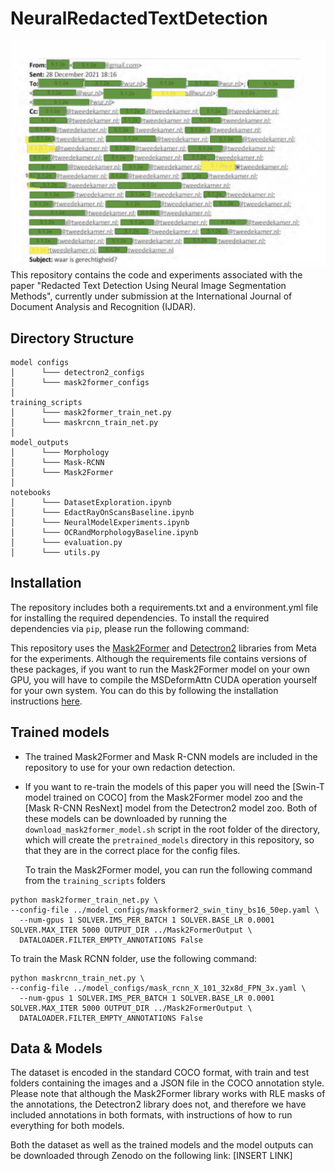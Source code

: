 # NeuralRedactedTextDetection

![repo_example](https://github.com/RubenvanHeusden/NeuralRedactedTextDetection/blob/main/repo_example.png?raw=true)
This repository contains the code and experiments associated with the paper "Redacted Text Detection Using Neural Image Segmentation
Methods", currently under submission at the International Journal of Document Analysis and Recognition (IJDAR).

## Directory Structure

```
model configs
│      └─── detectron2_configs
│      └─── mask2former_configs
│
training_scripts
│      └─── mask2former_train_net.py
│      └─── maskrcnn_train_net.py
│
model_outputs
│      └─── Morphology
│      └─── Mask-RCNN
│      └─── Mask2Former
│
notebooks
│      └─── DatasetExploration.ipynb
│      └─── EdactRayOnScansBaseline.ipynb
│      └─── NeuralModelExperiments.ipynb
│      └─── OCRandMorphologyBaseline.ipynb
│      └─── evaluation.py
│      └─── utils.py
```

## Installation

The repository includes both a requirements.txt and a environment.yml file for installing the required dependencies.
To install the required dependencies via `pip`, please run the following command:

This repository uses the [Mask2Former](https://github.com/facebookresearch/Mask2Former/tree/main) and [Detectron2](https://github.com/facebookresearch/detectron2) libraries from Meta for the experiments. Although the requirements file contains versions of these packages, if you want to run the Mask2Former model on your own GPU, you will have to compile the MSDeformAttn CUDA operation yourself for your own system. You can do this by following the installation instructions [here](https://github.com/facebookresearch/Mask2Former/blob/main/INSTALL.md).

## Trained models
- The trained Mask2Former and Mask R-CNN models are included in the repository to use for your own redaction detection.
- If you want to re-train the models of this paper you will need the [Swin-T model trained on COCO] from the Mask2Former model zoo and the [Mask R-CNN ResNext] model from the Detectron2 model zoo. Both of these models can be downloaded by running the `download_mask2former_model.sh` script in the root folder of the directory, which will create the `pretrained_models` directory in this repository, so that they are in the correct place for the config files.

  To train the Mask2Former model, you can run the following command from the `training_scripts` folders
```
python mask2former_train_net.py \
--config-file ../model_configs/maskformer2_swin_tiny_bs16_50ep.yaml \
  --num-gpus 1 SOLVER.IMS_PER_BATCH 1 SOLVER.BASE_LR 0.0001 SOLVER.MAX_ITER 5000 OUTPUT_DIR ../Mask2FormerOutput \
  DATALOADER.FILTER_EMPTY_ANNOTATIONS False
```
To train the Mask RCNN folder, use the following command:
```
python maskrcnn_train_net.py \
--config-file ../model_configs/mask_rcnn_X_101_32x8d_FPN_3x.yaml \
  --num-gpus 1 SOLVER.IMS_PER_BATCH 1 SOLVER.BASE_LR 0.0001 SOLVER.MAX_ITER 5000 OUTPUT_DIR ../Mask2FormerOutput \
  DATALOADER.FILTER_EMPTY_ANNOTATIONS False
```

## Data & Models
The dataset is encoded in the standard COCO format, with train and test folders containing the images and a JSON file in the COCO annotation style. Please note that although the Mask2Former library works with RLE masks of the annotations, the Detectron2 library does not, and therefore we have included annotations in both formats, with instructions of how to run everything for both models. 

Both the dataset as well as the trained models and the model outputs can be downloaded through Zenodo on the following link: [INSERT LINK]

